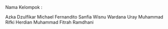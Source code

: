 Nama Kelompok : 

Azka Dzulfikar
Michael Fernandito Sanfia
Wisnu Wardana
Uray Muhammad Rifki Herdian
Muhammad Fitrah Ramdhani
